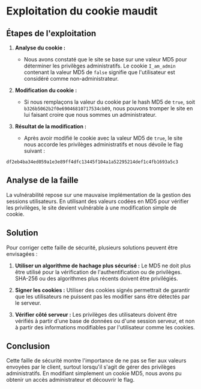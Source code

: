 # Exploitation du cookie maudit

## Étapes de l'exploitation

1. **Analyse du cookie :**
   - Nous avons constaté que le site se base sur une valeur MD5 pour déterminer les privilèges administratifs. Le cookie `I_am_admin` contenant la valeur MD5 de `false` signifie que l'utilisateur est considéré comme non-administrateur.

2. **Modification du cookie :**
   - Si nous remplaçons la valeur du cookie par le hash MD5 de `true`, soit `b326b5062b2f0e69046810717534cb09`, nous pouvons tromper le site en lui faisant croire que nous sommes un administrateur.

3. **Résultat de la modification :**
   - Après avoir modifié le cookie avec la valeur MD5 de `true`, le site nous accorde les privilèges administratifs et nous dévoile le flag suivant :

```plaintext
df2eb4ba34ed059a1e3e89ff4dfc13445f104a1a52295214def1c4fb1693a5c3
```

## Analyse de la faille

La vulnérabilité repose sur une mauvaise implémentation de la gestion des sessions utilisateurs. En utilisant des valeurs codées en MD5 pour vérifier les privilèges, le site devient vulnérable à une modification simple de cookie.

## Solution

Pour corriger cette faille de sécurité, plusieurs solutions peuvent être envisagées :

1. **Utiliser un algorithme de hachage plus sécurisé :** Le MD5 ne doit plus être utilisé pour la vérification de l'authentification ou de privilèges. SHA-256 ou des algorithmes plus récents doivent être privilégiés.

2. **Signer les cookies :** Utiliser des cookies signés permettrait de garantir que les utilisateurs ne puissent pas les modifier sans être détectés par le serveur.

3. **Vérifier côté serveur :** Les privilèges des utilisateurs doivent être vérifiés à partir d'une base de données ou d'une session serveur, et non à partir des informations modifiables par l'utilisateur comme les cookies.

## Conclusion

Cette faille de sécurité montre l'importance de ne pas se fier aux valeurs envoyées par le client, surtout lorsqu'il s'agit de gérer des privilèges administratifs. En modifiant simplement un cookie MD5, nous avons pu obtenir un accès administrateur et découvrir le flag.
